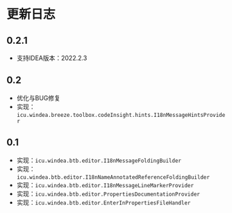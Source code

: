 # 更新日志

## 0.2.1

* 支持IDEA版本：2022.2.3

## 0.2

* 优化与BUG修复
* 实现：`icu.windea.breeze.toolbox.codeInsight.hints.I18nMessageHintsProvider`

## 0.1

* 实现：`icu.windea.btb.editor.I18nMessageFoldingBuilder`
* 实现：`icu.windea.btb.editor.I18nNameAnnotatedReferenceFoldingBuilder`
* 实现：`icu.windea.btb.editor.I18nMessageLineMarkerProvider`
* 实现：`icu.windea.btb.editor.PropertiesDocumentationProvider`
* 实现：`icu.windea.btb.editor.EnterInPropertiesFileHandler`